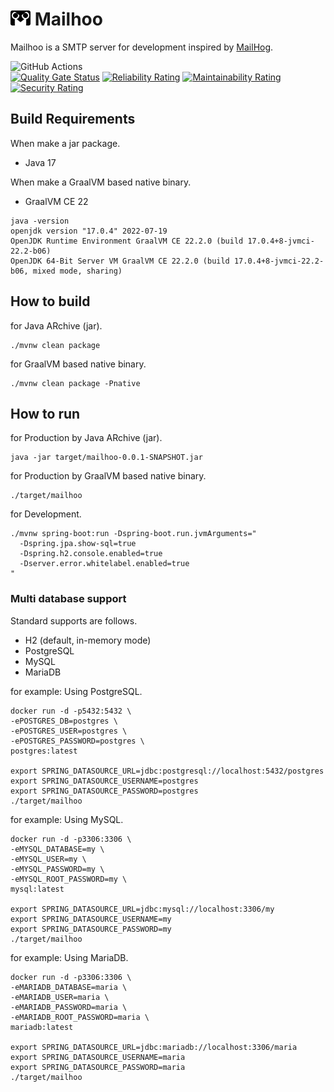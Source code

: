 <img src="https://raw.githubusercontent.com/yo1000/mailhoo/master/src/main/resources/node/src/components/mailhoo_logo.svg" width="32"> Mailhoo
=======

Mailhoo is a SMTP server for development inspired by [MailHog](https://github.com/mailhog/MailHog).

![GitHub Actions](https://github.com/yo1000/mailhoo/actions/workflows/mailhoo.yml/badge.svg)<br>
[![Quality Gate Status](https://sonarcloud.io/api/project_badges/measure?project=yo1000_mailhoo&metric=alert_status)](https://sonarcloud.io/summary/new_code?id=yo1000_mailhoo)
[![Reliability Rating](https://sonarcloud.io/api/project_badges/measure?project=yo1000_mailhoo&metric=reliability_rating)](https://sonarcloud.io/summary/new_code?id=yo1000_mailhoo)
[![Maintainability Rating](https://sonarcloud.io/api/project_badges/measure?project=yo1000_mailhoo&metric=sqale_rating)](https://sonarcloud.io/summary/new_code?id=yo1000_mailhoo)
[![Security Rating](https://sonarcloud.io/api/project_badges/measure?project=yo1000_mailhoo&metric=security_rating)](https://sonarcloud.io/summary/new_code?id=yo1000_mailhoo)


Build Requirements
------------------

When make a jar package.

- Java 17

When make a GraalVM based native binary.

- GraalVM CE 22

```shell
java -version
openjdk version "17.0.4" 2022-07-19
OpenJDK Runtime Environment GraalVM CE 22.2.0 (build 17.0.4+8-jvmci-22.2-b06)
OpenJDK 64-Bit Server VM GraalVM CE 22.2.0 (build 17.0.4+8-jvmci-22.2-b06, mixed mode, sharing)
```


How to build
------------

for Java ARchive (jar).

```shell
./mvnw clean package
```

for GraalVM based native binary.

```shell
./mvnw clean package -Pnative
```


How to run
----------

for Production by Java ARchive (jar).

```shell
java -jar target/mailhoo-0.0.1-SNAPSHOT.jar
```

for Production by GraalVM based native binary.

```shell
./target/mailhoo
```

for Development.

```shell
./mvnw spring-boot:run -Dspring-boot.run.jvmArguments="
  -Dspring.jpa.show-sql=true
  -Dspring.h2.console.enabled=true
  -Dserver.error.whitelabel.enabled=true
"
```


### Multi database support

Standard supports are follows.

- H2 (default, in-memory mode)
- PostgreSQL
- MySQL
- MariaDB

for example: Using PostgreSQL.

```shell
docker run -d -p5432:5432 \
-ePOSTGRES_DB=postgres \
-ePOSTGRES_USER=postgres \
-ePOSTGRES_PASSWORD=postgres \
postgres:latest

export SPRING_DATASOURCE_URL=jdbc:postgresql://localhost:5432/postgres
export SPRING_DATASOURCE_USERNAME=postgres
export SPRING_DATASOURCE_PASSWORD=postgres
./target/mailhoo
```

for example: Using MySQL.

```shell
docker run -d -p3306:3306 \
-eMYSQL_DATABASE=my \
-eMYSQL_USER=my \
-eMYSQL_PASSWORD=my \
-eMYSQL_ROOT_PASSWORD=my \
mysql:latest

export SPRING_DATASOURCE_URL=jdbc:mysql://localhost:3306/my
export SPRING_DATASOURCE_USERNAME=my
export SPRING_DATASOURCE_PASSWORD=my
./target/mailhoo
```

for example: Using MariaDB.

```shell
docker run -d -p3306:3306 \
-eMARIADB_DATABASE=maria \
-eMARIADB_USER=maria \
-eMARIADB_PASSWORD=maria \
-eMARIADB_ROOT_PASSWORD=maria \
mariadb:latest

export SPRING_DATASOURCE_URL=jdbc:mariadb://localhost:3306/maria
export SPRING_DATASOURCE_USERNAME=maria
export SPRING_DATASOURCE_PASSWORD=maria
./target/mailhoo
```
